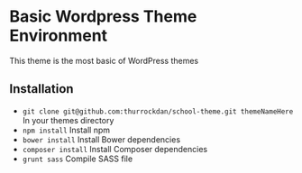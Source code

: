 # Basic Wordpress Theme Environment

This theme is the most basic of WordPress themes

## Installation

* ```git clone git@github.com:thurrockdan/school-theme.git themeNameHere``` In your themes directory 
* ```npm install``` Install npm 
* ```bower install``` Install Bower dependencies
* ```composer install``` Install Composer dependencies
* ```grunt sass```  Compile SASS file
